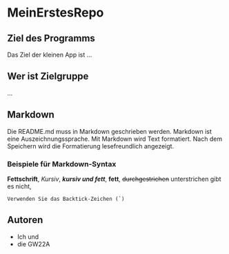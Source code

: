 # MeinErstesRepo

## Ziel des Programms
Das Ziel der kleinen App ist ...

## Wer ist Zielgruppe

...

## Markdown

Die README.md muss in Markdown geschrieben werden. Markdown ist eine Auszeichnungssprache. Mit Markdown wird Text formatiert. Nach dem Speichern wird die Formatierung lesefreundlich angezeigt.

### Beispiele für Markdown-Syntax

**Fettschrift**, *Kursiv*, ***kursiv und fett***, __fett__, ~~durchgestrichen~~ unterstrichen gibt es nicht,

```Verwenden Sie das Backtick-Zeichen (`)```

## Autoren
  * Ich und 
  * die GW22A

